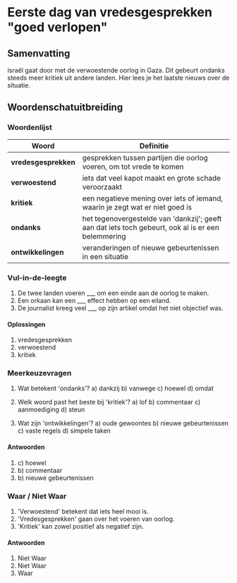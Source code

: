 # Eerste dag van vredesgesprekken "goed verlopen"

## Samenvatting
Israël gaat door met de verwoestende oorlog in Gaza. Dit gebeurt ondanks steeds meer kritiek uit andere landen. Hier lees je het laatste nieuws over de situatie.

## Woordenschatuitbreiding

### Woordenlijst

| Woord | Definitie |
|-------|-----------|
| **vredesgesprekken** | gesprekken tussen partijen die oorlog voeren, om tot vrede te komen |
| **verwoestend** | iets dat veel kapot maakt en grote schade veroorzaakt |
| **kritiek** | een negatieve mening over iets of iemand, waarin je zegt wat er niet goed is |
| **ondanks** | het tegenovergestelde van 'dankzij'; geeft aan dat iets toch gebeurt, ook al is er een belemmering |
| **ontwikkelingen** | veranderingen of nieuwe gebeurtenissen in een situatie |

### Vul-in-de-leegte
1. De twee landen voeren ___ om een einde aan de oorlog te maken.
2. Een orkaan kan een ___ effect hebben op een eiland.
3. De journalist kreeg veel ___ op zijn artikel omdat het niet objectief was.

#### Oplossingen
1. vredesgesprekken
2. verwoestend
3. kritiek

### Meerkeuzevragen
1. Wat betekent 'ondanks'?
   a) dankzij
   b) vanwege
   c) hoewel
   d) omdat

2. Welk woord past het beste bij 'kritiek'?
   a) lof
   b) commentaar
   c) aanmoediging
   d) steun

3. Wat zijn 'ontwikkelingen'?
   a) oude gewoontes
   b) nieuwe gebeurtenissen
   c) vaste regels
   d) simpele taken

#### Antwoorden
1. c) hoewel
2. b) commentaar
3. b) nieuwe gebeurtenissen

### Waar / Niet Waar
1. 'Verwoestend' betekent dat iets heel mooi is.
2. 'Vredesgesprekken' gaan over het voeren van oorlog.
3. 'Kritiek' kan zowel positief als negatief zijn.

#### Antwoorden
1. Niet Waar
2. Niet Waar
3. Waar